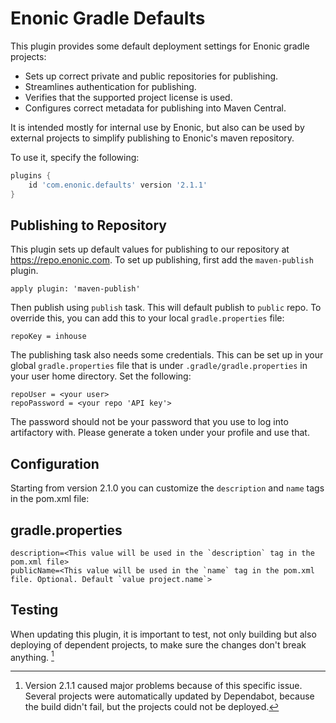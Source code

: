 # Enonic Gradle Defaults

This plugin provides some default deployment settings for Enonic gradle projects: 
- Sets up correct private and public repositories for publishing.
- Streamlines authentication for publishing.
- Verifies that the supported project license is used.
- Configures correct metadata for publishing into Maven Central.

It is intended mostly for internal use by Enonic, but also can be used by external projects to simplify publishing to Enonic's maven repository.

To use it, specify the following:

```gradle
plugins {
    id 'com.enonic.defaults' version '2.1.1'
}
```

## Publishing to Repository

This plugin sets up default values for publishing to our repository at https://repo.enonic.com. To
set up publishing, first add the `maven-publish` plugin.

```
apply plugin: 'maven-publish'
```

Then publish using `publish` task. This will default publish to `public` repo. To override this, 
you can add this to your local `gradle.properties` file:

```
repoKey = inhouse
```

The publishing task also needs some credentials. This can be set up in your global `gradle.properties`
file that is under `.gradle/gradle.properties` in your user home directory. Set the following:

```
repoUser = <your user>
repoPassword = <your repo 'API key'>
```

The password should not be your password that you use to log into artifactory with. Please generate
a token under your profile and use that.

## Configuration

Starting from version 2.1.0 you can customize the `description` and `name` tags in the pom.xml file:

## gradle.properties

```properties
description=<This value will be used in the `description` tag in the pom.xml file>
publicName=<This value will be used in the `name` tag in the pom.xml file. Optional. Default `value project.name`>
```

## Testing

When updating this plugin, it is important to test, not only building but also deploying of dependent projects, to make sure the changes
don't break anything. [^1]

[^1]: Version 2.1.1 caused major problems because of this specific issue.  Several projects were automatically updated by Dependabot,
because the build didn't fail, but the projects could not be deployed.

